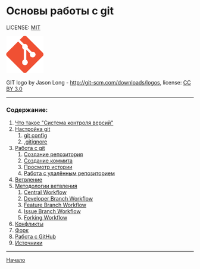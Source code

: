 # Основы работы с git 

LICENSE: [MIT](./license.md)

<img src="./img/git_logo.png" width="100"/>

GIT logo by Jason Long - <http://git-scm.com/downloads/logos>, license: [CC BY 3.0](https://creativecommons.org/licenses/by/3.0)

---

### Содержание:
1. [Что такое "Система контроля версий"](./about_git.md)
2. [Настройка git](./setup_git.md)
    1. [git config](./setup_git.md#git_config)
    2. [.gitignore](./setup_git.md#gitignore)
3. [Работа с git](./work_with_git.md)
    1. [Создание репозитория](./work_with_git.md#init)
    2. [Создание коммита](./work_with_git.md#commit)
    3. [Просмотр истории](./work_with_git.md#log)
    4. [Работа с удалённым репозиторием](./work_with_git.md#remote)
4. [Ветвление](./branch.md)
5. [Методологии ветвления](./branch_methods.md)
	1. [Central Workflow](./branch_methods.md#central)
	2. [Developer Branch Workflow](./branch_methods.md#dev)
	3. [Feature Branch Workflow](./branch_methods.md#feature)
	4. [Issue Branch Workflow](./branch_methods.md#issue)
	5. [Forking Workflow](./branch_methods.md#forking)
6. [Конфликты](./conflicts.md)
7. [Форк](./fork.md)
8. [Работа с GitHub]()
9. [Источники](./sources.md)

---
[Начало](./about_git.md)
